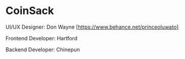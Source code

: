 # CoinSack

UI/UX Designer: Don Wayne [https://www.behance.net/princeoluwato]

Frontend Developer: Hartford

Backend Developer: Chinepun
